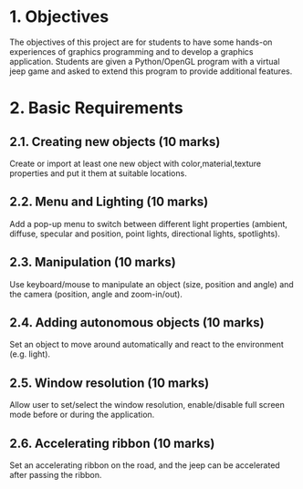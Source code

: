 <h1> 1. Objectives </h1>
The objectives of this project are for students to have some hands-on experiences of graphics
programming and to develop a graphics application. Students are given a Python/OpenGL
program with a virtual jeep game and asked to extend this program to provide additional features.

<h1> 2. Basic Requirements </h1>
<h2>2.1. Creating new objects (10 marks)</h2>
Create or import at least one new object with color,material,texture properties and put
it them at suitable locations.

<h2>2.2. Menu and Lighting (10 marks)</h2>
Add a pop-up menu to switch between different light properties (ambient, diffuse, specular
and position, point lights, directional lights, spotlights).

<h2>2.3. Manipulation (10 marks)</h2>
Use keyboard/mouse to manipulate an object (size, position and angle) and the camera
(position, angle and zoom-in/out).

<h2>2.4. Adding autonomous objects (10 marks)</h2>
Set an object to move around automatically and react to the environment (e.g. light).

<h2>2.5. Window resolution (10 marks)</h2>
Allow user to set/select the window resolution, enable/disable full screen mode before or
during the application.

<h2>2.6. Accelerating ribbon (10 marks)</h2>
Set an accelerating ribbon on the road, and the jeep can be accelerated after passing the
ribbon.
